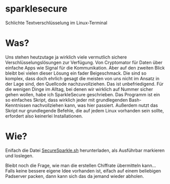 # sparklesecure
Schlichte Textverschlüsselung im Linux-Terminal

# Was?
Uns stehen heutzutage ja wirklich viele vermutlich sichere Verschlüsselungslösungen zur Verfügung. Von Cryptomator für Daten über einfache Apps wie Signal für die Kommunikation. Aber auf den zweiten Blick bleibt bei vielen dieser Lösung ein fader Beigeschmack. Die sind so komplex, dass doch ehrlich gesagt die meisten von uns nicht im Ansatz in der Lage sind, den Quellcode nachzuvollziehen. Das ist unbefriedigend. Für die wenigen Dinge im Alltag, bei denen wir wirklich auf Nummer sicher gehen wollen, habe ich SparkleSecure geschrieben. Das Programm ist ein so einfaches Skript, dass wirklich jeder mit grundlegenden Bash-Kenntnissen nachvollziehen kann, was hier passiert. Außerdem nutzt das Skript nur grundlegende Befehle, die auf jedem Linux vorhanden sein sollte, erfordert also keinerlei Installationen.

# Wie?
Enifach die Datei [SecureSparkle.sh](https://github.com/diplomendstadium/sparklesecure/blob/main/SparkleSecure.sh) herunterladen, als Ausführbar markieren und loslegen.

Bleibt noch die Frage, wie man die erstellen Chiffrate übermitteln kann... Falls keine bessere eigene Idee vorhanden ist, eifach auf einem beliebigen Padserver packen, dann kann sich das da jemand wieder abholen.
